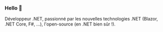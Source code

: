 ### Hello :hamster:

Développeur .NET, passionné par les nouvelles technologies .NET (Blazor, .NET Core, F#, ...), l'open-source (en .NET bien sûr !).

<!--
**k94ll13nn3/k94ll13nn3** is a ✨ _special_ ✨ repository because its `README.md` (this file) appears on your GitHub profile.

Here are some ideas to get you started:

- 🔭 I’m currently working on ...
- 🌱 I’m currently learning ...
- 👯 I’m looking to collaborate on ...
- 🤔 I’m looking for help with ...
- 💬 Ask me about ...
- 📫 How to reach me: ...
- 😄 Pronouns: ...
- ⚡ Fun fact: ...
-->
